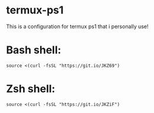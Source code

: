 # termux-ps1
This is a configuration for termux ps1 that i personally use!

# Bash shell:
```source <(curl -fsSL "https://git.io/JKZ69")```
# Zsh shell:
```source <(curl -fsSL "https://git.io/JKZiF")```
